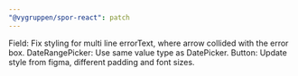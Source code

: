 ```yaml
---
"@vygruppen/spor-react": patch
---
```


Field: Fix styling for multi line errorText, where arrow collided with the error box.
DateRangePicker: Use same value type as DatePicker.
Button: Update style from figma, different padding and font sizes.
